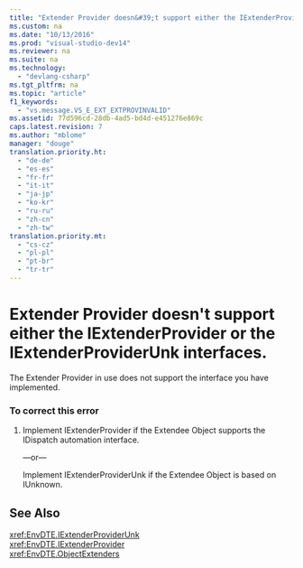```yaml
---
title: "Extender Provider doesn&#39;t support either the IExtenderProvider or the IExtenderProviderUnk interfaces."
ms.custom: na
ms.date: "10/13/2016"
ms.prod: "visual-studio-dev14"
ms.reviewer: na
ms.suite: na
ms.technology: 
  - "devlang-csharp"
ms.tgt_pltfrm: na
ms.topic: "article"
f1_keywords: 
  - "vs.message.VS_E_EXT_EXTPROVINVALID"
ms.assetid: 77d596cd-28db-4ad5-bd4d-e451276e869c
caps.latest.revision: 7
ms.author: "mblome"
manager: "douge"
translation.priority.ht: 
  - "de-de"
  - "es-es"
  - "fr-fr"
  - "it-it"
  - "ja-jp"
  - "ko-kr"
  - "ru-ru"
  - "zh-cn"
  - "zh-tw"
translation.priority.mt: 
  - "cs-cz"
  - "pl-pl"
  - "pt-br"
  - "tr-tr"
---
```

# Extender Provider doesn&#39;t support either the IExtenderProvider or the IExtenderProviderUnk interfaces.
The Extender Provider in use does not support the interface you have implemented.  
  
### To correct this error  
  
1.  Implement IExtenderProvider if the Extendee Object supports the IDispatch automation interface.  
  
     —or—  
  
     Implement IExtenderProviderUnk if the Extendee Object is based on IUnknown.  
  
## See Also  
 <xref:EnvDTE.IExtenderProviderUnk>   
 <xref:EnvDTE.IExtenderProvider>   
 <xref:EnvDTE.ObjectExtenders>